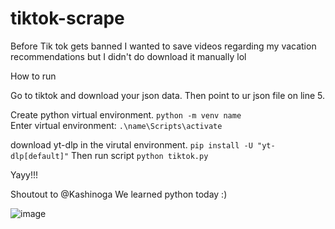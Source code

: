 # tiktok-scrape
Before Tik tok gets banned I wanted to save videos regarding my vacation recommendations but I didn't do download it manually lol

How to run

Go to tiktok and download your json data.
Then point to ur json file on line 5.

Create python virtual environment. `python -m venv name`        
Enter virtual environment: `.\name\Scripts\activate`

download yt-dlp in the virutal environment. `pip install -U "yt-dlp[default]"`
Then run script `python tiktok.py`

Yayy!!!

Shoutout to @Kashinoga
We learned python today :)




![image](https://github.com/user-attachments/assets/fff612b7-c7ad-4fb6-aa26-2a340682f00d)
